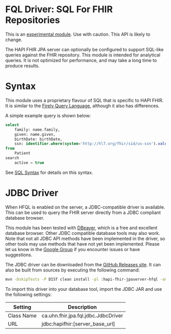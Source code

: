 # FQL Driver: SQL For FHIR Repositories

<div class="helpInfoCalloutBox">
This is an <a href="https://smilecdr.com/docs/introduction/maturity_model.html">experimental module</a>. Use with caution. This API is likely to change.
</div>

The HAPI FHIR JPA server can optionally be configured to support SQL-like queries against the FHIR repository. This module is intended for analytical queries. It is not optimized for performance, and may take a long time to produce results.

# Syntax

This module uses a proprietary flavour of SQL that is specific to HAPI FHIR. It is similar to the [Firely Query Language](https://simplifier.net/docs/fql), although it also has differences.  

A simple example query is shown below:

```sql
select
    family: name.family, 
    given: name.given, 
    birthDate: birthDate, 
    ssn: identifier.where(system='http://hl7.org/fhir/sid/us-ssn').value
from
    Patient
search
    active = true
```

See [SQL Syntax](sql_syntax.html) for details on this syntax.

# JDBC Driver

When HFQL is enabled on the server, a JDBC-compatible driver is available. This can be used to query the FHIR server directly from a JDBC compliant database browser.

This module has been tested with [DBeaver](https://dbeaver.io/), which is a free and excellent database browser. Other JDBC compatible database tools may also work. Note that not all JDBC API methods have been implemented in the driver, so other tools may use methods that have not yet been implemented. Please let us know in the [Google Group](https://groups.google.com/g/hapi-fhir) if you encounter issues or have suggestions.

The JDBC driver can be downloaded from the [GitHub Releases site](https://github.com/hapifhir/hapi-fhir/releases). It can also be built from sources by executing the following command:

```bash
mvn -DskipTests -P DIST clean install -pl :hapi-fhir-jpaserver-hfql -am
```

To import this driver into your database tool, import the JDBC JAR and use the following settings:

<table class="table table-striped table-condensed">
<thead><tr><th>Setting</th><th>Description</th></tr></thead>
<tbody>
<tr>
<td>Class Name</td><td>ca.uhn.fhir.jpa.fql.jdbc.JdbcDriver</td>
</tr><tr>
<td>URL</td><td>jdbc:hapifhir:[server_base_url]</td>
</tr>
</tbody>
</table>
